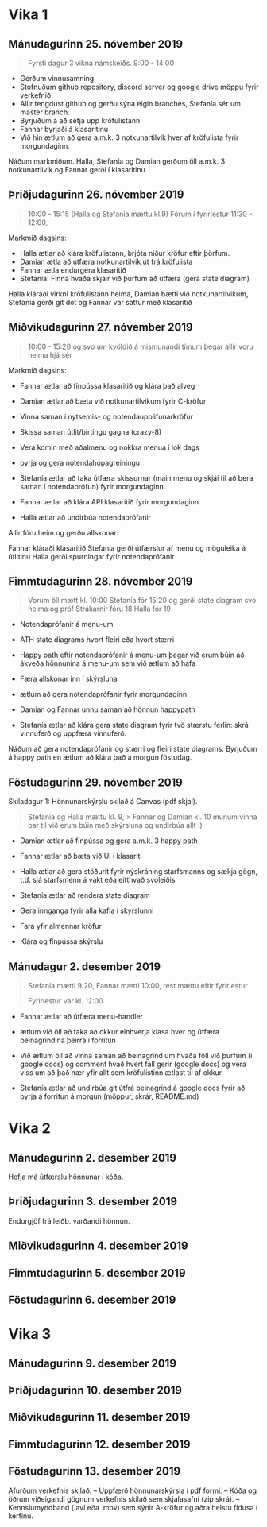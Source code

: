 # Vika 1
## Mánudagurinn 25. nóvember 2019 
>Fyrsti dagur 3 vikna námskeiðs.
>9:00 - 14:00

* Gerðum vinnusamning
* Stofnuðum github repository, discord server og google drive möppu fyrir verkefnið
* Allir tengdust github og gerðu sýna eigin branches, Stefanía sér um master branch.
* Byrjuðum á að setja upp kröfulistann
* Fannar byrjaði á klasaritinu
* Við hin ætlum að gera a.m.k. 3 notkunartilvik hver af kröfulista fyrir morgundaginn.

Náðum markmiðum. Halla, Stefanía og Damian gerðum öll a.m.k. 3 notkunartilvik og Fannar gerði í klasaritinu




## Þriðjudagurinn 26. nóvember 2019

>10:00 - 15:15 (Halla og Stefanía mættu kl.9)
>Fórum í fyrirlestur 11:30 - 12:00, 

Markmið dagsins: 
* Halla ætlar að klára kröfulistann, brjóta niður kröfur eftir þörfum.
* Damian ætla að útfæra notkunartilvik út frá kröfulista
* Fannar ætla endurgera klasaritið 
* Stefanía: Finna hvaða skjáir við þurfum að útfæra (gera state diagram)

Halla kláraði virkni kröfulistann heima, Damian bætti við notkunartilvikum, Stefanía gerði git dót og Fannar var sáttur með klasaritið

## Miðvikudagurinn 27. nóvember 2019

> 10:00 - 15:20 og svo um kvöldið á mismunandi tímum þegar allir voru heima hjá sér

Markmið dagsins:
* Fannar ætlar að fínpússa klasaritið og klára það alveg
* Damian ætlar að bæta við notkunartilvikum fyrir C-kröfur
* Vinna saman í nytsemis- og notendaupplifunarkröfur
* Skissa saman útlit/birtingu gagna (crazy-8)
* Vera komin með aðalmenu og nokkra menua í lok dags 
* byrja og gera notendahópagreiningu

* Stefanía ætlar að taka útfæra skissurnar (main menu og skjái til að bera saman í notendaprófun) fyrir morgundaginn.
* Fannar ætlar að klára API klasaritið fyrir morgundaginn.
* Halla ætlar að undirbúa notendaprófanir

Allir fóru heim og gerðu allskonar:

Fannar kláraði klasaritið 
Stefanía gerði útfærslur af menu og möguleika á útlitinu
Halla gerði spurningar fyrir notendaprófanir


## Fimmtudagurinn 28. nóvember 2019

> Vorum öll mætt kl. 10:00
> Stefanía fór 15:20 og gerði state diagram svo heima og próf
> Strákarnir fóru 18 
> Halla fór 19

* Notendaprófanir á menu-um
* ATH state diagrams hvort fleiri eða hvort stærri
* Happy path eftir notendaprófanir á menu-um þegar við erum búin að ákveða hönnunina á menu-um sem við ætlum að hafa
* Færa allskonar inn í skýrsluna

* ætlum að gera notendaprófanir fyrir morgundaginn
* Damian og Fannar unnu saman að hönnun happypath
* Stefanía ætlar að klára gera state diagram fyrir tvö stærstu ferlin: skrá vinnuferð og uppfæra vinnuferð.

Náðum að gera notendaprófanir og stærri og fleiri state diagrams.
Byrjuðum á happy path en ætlum að klára það á morgun föstudag. 


## Föstudagurinn 29. nóvember 2019
Skiladagur 1: Hönnunarskýrslu skilað á Canvas (pdf skjal). 


> Stefanía og Halla mættu kl. 9, > Fannar og Damian kl. 10 
> munum vinna þar til við erum búin með skýrsluna og undirbúa allt :) 

* Damian ætlar að fínpússa og gera a.m.k. 3 happy path 
* Fannar ætlar að bæta við UI í klasariti
* Halla ætlar að gera stöðurit fyrir nýskráning starfsmanns og sækja gögn, t.d. sjá starfsmenn á vakt eða eitthvað svoleiðis
* Stefanía ætlar að rendera state diagram
* Gera innganga fyrir alla kafla í skýrslunni
* Fara yfir almennar kröfur

* Klára og fínpússa skýrslu

## Mánudagur 2. desember 2019
>  Stefanía mætti 9:20, Fannar mætti 10:00, rest mættu eftir fyrirlestur
>
> Fyrirlestur var kl. 12:00 


* Fannar ætlar að útfæra menu-handler
* ætlum við öll að taka að okkur einhverja klasa hver og útfæra beinagrindina þeirra í forritun

* Við ætlum öll að vinna saman að beinagrind um hvaða föll við þurfum (í google docs) og comment hvað hvert fall gerir (google docs) og vera viss um að það nær yfir allt sem kröfulistinn ætlast til af okkur.

* Stefanía ætlar að undirbúa git útfrá beinagrind á google docs fyrir að byrja á forritun á morgun (möppur, skrár, README.md)


















# Vika 2
## Mánudagurinn 2. desember 2019
Hefja má útfærslu hönnunar í kóða.



## Þriðjudagurinn 3. desember 2019
Endurgjöf frá leiðb. varðandi hönnun.



## Miðvikudagurinn 4. desember 2019



## Fimmtudagurinn 5. desember 2019



## Föstudagurinn 6. desember 2019






# Vika 3
## Mánudagurinn 9. desember 2019



## Þriðjudagurinn 10. desember 2019



## Miðvikudagurinn 11. desember 2019



## Fimmtudagurinn 12. desember 2019



## Föstudagurinn 13. desember 2019
Afurðum verkefnis skilað:
– Uppfærð hönnunarskýrsla í pdf formi.
– Kóða og öðrum viðeigandi gögnum verkefnis skilað sem skjalasafni (zip skrá).
– Kennslumyndband (.avi eða .mov) sem sýnir A-kröfur og aðra helstu fídusa í kerfinu.
